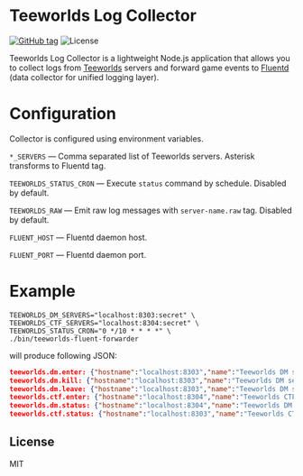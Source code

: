 # Teeworlds Log Collector

[![GitHub tag][github-image]][github-url] ![License][license-image]

Teeworlds Log Collector is a lightweight Node.js application that allows you to collect logs from [Teeworlds](https://www.teeworlds.com/) servers and forward game events  to [Fluentd](http://www.fluentd.org/) (data collector for unified logging layer).

# Configuration

Collector is configured using environment variables.

`*_SERVERS` — Comma separated list of Teeworlds servers. Asterisk transforms to Fluentd tag.

`TEEWORLDS_STATUS_CRON` — Execute `status` command by schedule. Disabled by default.

`TEEWORLDS_RAW` — Emit raw log messages with `server-name.raw` tag. Disabled by default.

`FLUENT_HOST` — Fluentd daemon host.

`FLUENT_PORT` — Fluentd daemon port.

# Example

```
TEEWORLDS_DM_SERVERS="localhost:8303:secret" \
TEEWORLDS_CTF_SERVERS="localhost:8304:secret" \
TEEWORLDS_STATUS_CRON="0 */10 * * * *" \
./bin/teeworlds-fluent-forwarder
```

will produce following JSON:

```json
teeworlds.dm.enter: {"hostname":"localhost:8303","name":"Teeworlds DM server","player":"nameless tee","team":"spectators","client":"8.8.8.8:55555"}
teeworlds.dm.kill: {"hostname":"localhost:8303","name":"Teeworlds DM server","killer":"nameless tee","victim":"nameless tee","weapon":"rocket"}
teeworlds.dm.leave: {"hostname":"localhost:8303","name":"Teeworlds DM server","player":"nameless tee"}
teeworlds.ctf.enter: {"hostname":"localhost:8304","name":"Teeworlds CTF server","player":"nameless tee","team":"spectators","client":"8.8.8.8:55555"}
teeworlds.dm.status: {"hostname":"localhost:8304","name":"Teeworlds DM server","players":[{"cid":0,"client":"8.8.8.8:55555","player":"nameless tee","score":21,"admin":false}],"online":1}
teeworlds.ctf.status: {"hostname":"localhost:8303","name":"Teeworlds CTF server","players":null,"online":0}
```

## License

MIT

[github-image]: https://img.shields.io/github/tag/chuck-norris-network/teeworlds-fluent-forwarder.svg?style=flat-square
[github-url]: https://github.com/chuck-norris-network/teeworlds-fluent-forwarder
[license-image]: https://img.shields.io/npm/l/teeworlds-econ.svg?style=flat-square
